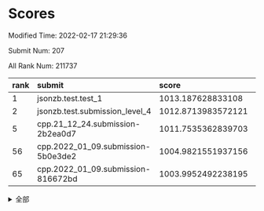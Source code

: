 # Scores

Modified Time: 2022-02-17 21:29:36

Submit Num: 207

All Rank Num: 211737

| rank |               submit               |       score        |       sigma        | pk_num |
| :--- | :--------------------------------- | :----------------- | :----------------- | :----- |
| 1    | jsonzb.test.test_1                 | 1013.187628833108  | 0.8008699037191314 | 4089   |
| 2    | jsonzb.test.submission_level_4     | 1012.8713983572121 | 0.8145045685229491 | 4089   |
| 5    | cpp.21_12_24.submission-2b2ea0d7   | 1011.7535362839703 | 0.7914867621127442 | 4092   |
| 56   | cpp.2022_01_09.submission-5b0e3de2 | 1004.9821551937156 | 0.7125113182634819 | 4097   |
| 65   | cpp.2022_01_09.submission-816672bd | 1003.9952492238195 | 0.7174908513607439 | 4093   |


<details>
<summary>全部</summary>

| rank |                 submit                 |       score        |       sigma        | pk_num |
| :--- | :------------------------------------- | :----------------- | :----------------- | :----- |
| 1    | jsonzb.test.test_1                     | 1013.187628833108  | 0.8008699037191314 | 4089   |
| 2    | jsonzb.test.submission_level_4         | 1012.8713983572121 | 0.8145045685229491 | 4089   |
| 3    | gobigger.level_3.submission_level_3_4  | 1012.2533474110616 | 0.7957428506437728 | 4094   |
| 4    | gobigger.level_3.submission_level_3_39 | 1011.8056098428899 | 0.7681802982204667 | 4095   |
| 5    | cpp.21_12_24.submission-2b2ea0d7       | 1011.7535362839703 | 0.7914867621127442 | 4092   |
| 6    | gobigger.level_3.submission_level_3_31 | 1011.666778089945  | 0.7885180471965301 | 4087   |
| 7    | gobigger.level_3.submission_level_3_27 | 1011.6478938658498 | 0.7822049954548449 | 4088   |
| 8    | gobigger.level_3.submission_level_3_20 | 1011.3451486968147 | 0.7743111677222827 | 4091   |
| 9    | gobigger.level_3.submission_level_3_15 | 1011.215389934122  | 0.7553322012853141 | 4093   |
| 10   | gobigger.level_3.submission_level_3_34 | 1011.1309142459389 | 0.7737811460094599 | 4091   |
| 11   | gobigger.level_3.submission_level_3_36 | 1010.9967448182238 | 0.768957003295623  | 4088   |
| 12   | gobigger.level_3.submission_level_3_13 | 1010.9287252049228 | 0.7560464808592231 | 4092   |
| 13   | gobigger.level_3.submission_level_3_49 | 1010.8421850413318 | 0.7566656189817886 | 4092   |
| 14   | gobigger.level_3.submission_level_3_2  | 1010.7305026387144 | 0.7950734763606372 | 4094   |
| 15   | gobigger.level_3.submission_level_3_14 | 1010.6971169712551 | 0.7711766015642766 | 4088   |
| 16   | gobigger.level_3.submission_level_3_3  | 1010.5600313551666 | 0.7527677251958569 | 4091   |
| 17   | gobigger.level_3.submission_level_3_48 | 1010.5286386343967 | 0.7746251982005353 | 4088   |
| 18   | gobigger.level_3.submission_level_3_33 | 1010.5202236508449 | 0.7414270698839265 | 4087   |
| 19   | gobigger.level_3.submission_level_3_11 | 1010.4968553613519 | 0.7575277780739522 | 4092   |
| 20   | gobigger.level_3.submission_level_3_30 | 1010.4660951295    | 0.7671319874952396 | 4094   |
| 21   | gobigger.level_3.submission_level_3_32 | 1010.4559713638043 | 0.7751121604386237 | 4089   |
| 22   | gobigger.level_3.submission_level_3_44 | 1010.3415548869331 | 0.7859291004083433 | 4090   |
| 23   | gobigger.level_3.submission_level_3_46 | 1010.2299742111461 | 0.7625189150021768 | 4090   |
| 24   | gobigger.level_3.submission_level_3_47 | 1010.2236490292901 | 0.7660257268188855 | 4092   |
| 25   | gobigger.level_3.submission_level_3_17 | 1010.2012157267823 | 0.7578525600131617 | 4088   |
| 26   | gobigger.level_3.submission_level_3_42 | 1010.1668993334521 | 0.7796344505723851 | 4091   |
| 27   | gobigger.level_3.submission_level_3_1  | 1010.1442064477017 | 0.7535637484782934 | 4087   |
| 28   | gobigger.level_3.submission_level_3_23 | 1010.1385982249654 | 0.770868009317961  | 4095   |
| 29   | gobigger.level_3.submission_level_3_0  | 1010.0479775470973 | 0.7518345786724487 | 4094   |
| 30   | gobigger.level_3.submission_level_3_37 | 1009.9464927002939 | 0.7505495459936253 | 4092   |
| 31   | gobigger.level_3.submission_level_3_9  | 1009.8010141139383 | 0.7623817089491153 | 4087   |
| 32   | gobigger.level_3.submission_level_3_18 | 1009.7966596724568 | 0.7542876091950026 | 4094   |
| 33   | gobigger.level_3.submission_level_3_38 | 1009.775403475373  | 0.7550468952766086 | 4099   |
| 34   | gobigger.level_3.submission_level_3_12 | 1009.7431399599546 | 0.7498252935114647 | 4092   |
| 35   | gobigger.level_3.submission_level_3_7  | 1009.6606863826755 | 0.7552140124858034 | 4091   |
| 36   | gobigger.level_3.submission_level_3_19 | 1009.6156052186864 | 0.7630912822260977 | 4091   |
| 37   | gobigger.level_3.submission_level_3_10 | 1009.6083244556721 | 0.777246267815928  | 4094   |
| 38   | gobigger.level_3.submission_level_3_28 | 1009.5782232187835 | 0.7507534001014394 | 4091   |
| 39   | gobigger.level_3.submission_level_3_35 | 1009.5735712227744 | 0.7656403367111119 | 4092   |
| 40   | gobigger.level_3.submission_level_3_41 | 1009.5704925212067 | 0.7731607581224079 | 4092   |
| 41   | gobigger.level_3.submission_level_3_16 | 1009.5518593960464 | 0.7652104334125406 | 4091   |
| 42   | gobigger.level_3.submission_level_3_29 | 1009.5298686429664 | 0.7438481836657963 | 4087   |
| 43   | gobigger.level_3.submission_level_3_6  | 1009.4822789542199 | 0.7602269916244964 | 4091   |
| 44   | gobigger.level_3.submission_level_3_24 | 1009.3946303889602 | 0.7367594855355157 | 4091   |
| 45   | gobigger.level_3.submission_level_3_45 | 1009.2467639812811 | 0.7386371513524908 | 4092   |
| 46   | gobigger.level_3.submission_level_3_8  | 1009.2297430404617 | 0.7430888753812221 | 4092   |
| 47   | gobigger.level_3.submission_level_3_43 | 1009.0996591518906 | 0.7564400959627481 | 4091   |
| 48   | gobigger.level_3.submission_level_3_40 | 1009.0880747661562 | 0.7341443153712318 | 4094   |
| 49   | gobigger.level_3.submission_level_3_5  | 1009.0696200291572 | 0.757291792418454  | 4095   |
| 50   | gobigger.level_3.submission_level_3_21 | 1008.9599718623056 | 0.7680996866932328 | 4093   |
| 51   | gobigger.level_3.submission_level_3_22 | 1008.9168658570834 | 0.7548176692115602 | 4095   |
| 52   | gobigger.level_3.submission_level_3_26 | 1008.8779575874628 | 0.7553982323499412 | 4094   |
| 53   | gobigger.level_3.submission_level_3_25 | 1008.8527272199625 | 0.7558137581749048 | 4092   |
| 54   | gobigger.level_1.submission_level_1_15 | 1005.2314417455939 | 0.7304014187382974 | 4095   |
| 55   | gobigger.level_1.submission_level_1_43 | 1005.1745896480166 | 0.7286601973141649 | 4094   |
| 56   | cpp.2022_01_09.submission-5b0e3de2     | 1004.9821551937156 | 0.7125113182634819 | 4097   |
| 57   | gobigger.level_1.submission_level_1_19 | 1004.398899247606  | 0.7178855106797862 | 4089   |
| 58   | gobigger.level_1.submission_level_1_10 | 1004.3795795819591 | 0.7104130798981778 | 4092   |
| 59   | gobigger.level_1.submission_level_1_5  | 1004.3734816680072 | 0.7151354703113811 | 4091   |
| 60   | gobigger.level_1.submission_level_1_46 | 1004.2987087174887 | 0.7260505419527705 | 4088   |
| 61   | gobigger.level_1.submission_level_1_27 | 1004.2397797808065 | 0.7174490222825315 | 4094   |
| 62   | gobigger.level_1.submission_level_1_18 | 1004.2081001908401 | 0.707280893616764  | 4088   |
| 63   | gobigger.level_1.submission_level_1_16 | 1004.201945777503  | 0.7181934797869727 | 4097   |
| 64   | gobigger.level_1.submission_level_1_31 | 1004.1319271670187 | 0.7287956437298455 | 4093   |
| 65   | cpp.2022_01_09.submission-816672bd     | 1003.9952492238195 | 0.7174908513607439 | 4093   |
| 66   | gobigger.level_1.submission_level_1_26 | 1003.8531148932674 | 0.7216959189796559 | 4089   |
| 67   | gobigger.level_1.submission_level_1_34 | 1003.8206029519587 | 0.717586791619983  | 4089   |
| 68   | gobigger.level_1.submission_level_1_48 | 1003.8094180799341 | 0.713993589720728  | 4093   |
| 69   | gobigger.level_1.submission_level_1_49 | 1003.7935462446789 | 0.7251401990004392 | 4094   |
| 70   | gobigger.level_1.submission_level_1_33 | 1003.7925144691366 | 0.7191460420101758 | 4089   |
| 71   | gobigger.level_1.submission_level_1_12 | 1003.7533195563282 | 0.7245602285646258 | 4092   |
| 72   | gobigger.level_1.submission_level_1_23 | 1003.7509245354707 | 0.7232035447839268 | 4090   |
| 73   | gobigger.level_1.submission_level_1_4  | 1003.7482017473534 | 0.72199904871121   | 4094   |
| 74   | gobigger.level_1.submission_level_1_28 | 1003.688785597666  | 0.7083251176211938 | 4087   |
| 75   | gobigger.level_1.submission_level_1_42 | 1003.6675744113145 | 0.7246523953854749 | 4089   |
| 76   | gobigger.level_1.submission_level_1_35 | 1003.6302899116384 | 0.7284794474860437 | 4096   |
| 77   | gobigger.level_1.submission_level_1_14 | 1003.6080941131464 | 0.7298956329908061 | 4092   |
| 78   | gobigger.level_1.submission_level_1_25 | 1003.5132128817736 | 0.7081839393912167 | 4085   |
| 79   | gobigger.level_1.submission_level_1_9  | 1003.5091191983026 | 0.7158592218037453 | 4088   |
| 80   | gobigger.level_1.submission_level_1_30 | 1003.4890447163731 | 0.716573227795649  | 4095   |
| 81   | gobigger.level_1.submission_level_1_13 | 1003.3649482585411 | 0.7148075202043184 | 4095   |
| 82   | gobigger.level_1.submission_level_1_40 | 1003.3579066621154 | 0.6977292646925519 | 4091   |
| 83   | gobigger.level_1.submission_level_1_2  | 1003.2227724399985 | 0.7201882274198896 | 4091   |
| 84   | gobigger.level_1.submission_level_1_21 | 1003.1608817800173 | 0.721976977963645  | 4095   |
| 85   | gobigger.level_1.submission_level_1_8  | 1003.1336988592789 | 0.7198114537972301 | 4085   |
| 86   | gobigger.level_1.submission_level_1_44 | 1003.0953183835351 | 0.72345666089934   | 4093   |
| 87   | gobigger.level_1.submission_level_1_39 | 1003.0736755961402 | 0.7276873950337227 | 4090   |
| 88   | gobigger.level_1.submission_level_1_20 | 1003.0709834484022 | 0.7176165810055236 | 4090   |
| 89   | gobigger.level_1.submission_level_1_7  | 1003.0591315766623 | 0.7098270864843015 | 4094   |
| 90   | gobigger.level_1.submission_level_1_24 | 1003.0164205188324 | 0.7285376518200903 | 4092   |
| 91   | gobigger.level_1.submission_level_1_6  | 1003.0068191580086 | 0.7155665293400953 | 4091   |
| 92   | gobigger.level_1.submission_level_1_41 | 1002.8702032795031 | 0.710878197053404  | 4090   |
| 93   | gobigger.level_1.submission_level_1_32 | 1002.8580455649036 | 0.7158592368332348 | 4092   |
| 94   | gobigger.level_1.submission_level_1_36 | 1002.8515931195961 | 0.7087862741565712 | 4098   |
| 95   | gobigger.level_1.submission_level_1_38 | 1002.7547908036531 | 0.7054453149609091 | 4091   |
| 96   | gobigger.level_1.submission_level_1_37 | 1002.7375449045142 | 0.7029787160682512 | 4093   |
| 97   | gobigger.level_1.submission_level_1_17 | 1002.5486844066019 | 0.7187645228191929 | 4092   |
| 98   | gobigger.level_1.submission_level_1_0  | 1002.5132867067464 | 0.715793544720974  | 4094   |
| 99   | gobigger.level_1.submission_level_1_1  | 1002.439086551681  | 0.7262785221427049 | 4093   |
| 100  | gobigger.level_1.submission_level_1_45 | 1002.41322340466   | 0.7130416261963649 | 4090   |
| 101  | gobigger.level_1.submission_level_1_29 | 1002.4068763249137 | 0.7184180552618564 | 4092   |
| 102  | gobigger.level_1.submission_level_1_3  | 1002.4057089814156 | 0.7159967275493653 | 4088   |
| 103  | gobigger.level_1.submission_level_1_47 | 1002.3527229049937 | 0.7040819221320396 | 4090   |
| 104  | gobigger.level_1.submission_level_1_11 | 1002.3385209148806 | 0.7227624904625847 | 4094   |
| 105  | gobigger.level_1.submission_level_1_22 | 1002.1245349954787 | 0.735075367569928  | 4084   |
| 106  | gobigger.random.submission_random_45   | 997.2107034286212  | 0.7180162433603967 | 4092   |
| 107  | gobigger.random.submission_random_43   | 996.9985828948164  | 0.7051666900728554 | 4090   |
| 108  | gobigger.random.submission_random_47   | 996.9445989953252  | 0.7099905068934452 | 4093   |
| 109  | gobigger.random.submission_random_32   | 996.8618733299527  | 0.7105868763715948 | 4097   |
| 110  | gobigger.random.submission_random_28   | 996.8182328610061  | 0.7126293273731737 | 4090   |
| 111  | gobigger.random.submission_random_12   | 996.7914315182836  | 0.7143589013029058 | 4090   |
| 112  | gobigger.random.submission_random_11   | 996.7040611059585  | 0.7153388086054463 | 4096   |
| 113  | gobigger.random.submission_random_1    | 996.6223125204239  | 0.7035182434438573 | 4087   |
| 114  | gobigger.random.submission_random_34   | 996.555925286905   | 0.7126470622311548 | 4093   |
| 115  | gobigger.random.submission_random_40   | 996.5518457578679  | 0.7122817477139756 | 4085   |
| 116  | gobigger.random.submission_random_25   | 996.5488953516169  | 0.6977668954629871 | 4093   |
| 117  | gobigger.random.submission_random_49   | 996.5304257283125  | 0.7093644775241965 | 4093   |
| 118  | gobigger.random.submission_random_48   | 996.4613935444276  | 0.7115256327494923 | 4093   |
| 119  | gobigger.random.submission_random_38   | 996.4194427876323  | 0.7070358987762552 | 4090   |
| 120  | gobigger.random.submission_random_17   | 996.386160937139   | 0.7000596073086203 | 4090   |
| 121  | gobigger.random.submission_random_13   | 996.3794756123243  | 0.7140711819394194 | 4093   |
| 122  | gobigger.random.submission_random_0    | 996.3625150694826  | 0.7094533533796071 | 4091   |
| 123  | gobigger.random.submission_random_9    | 996.357787256174   | 0.7046881959156024 | 4089   |
| 124  | gobigger.random.submission_random_7    | 996.3490363330717  | 0.7118999317559646 | 4094   |
| 125  | gobigger.random.submission_random_29   | 996.3412760878845  | 0.7132155952608321 | 4088   |
| 126  | gobigger.random.submission_random_27   | 996.2728186046993  | 0.713139825986173  | 4090   |
| 127  | gobigger.random.submission_random_15   | 996.2261571039415  | 0.7023851479377278 | 4092   |
| 128  | gobigger.random.submission_random_10   | 996.1244442441591  | 0.7071062626733469 | 4094   |
| 129  | gobigger.random.submission_random_37   | 996.1181841411421  | 0.705631592632093  | 4090   |
| 130  | gobigger.random.submission_random_46   | 996.0817184366318  | 0.7169749696082407 | 4087   |
| 131  | gobigger.random.submission_random_19   | 996.0394809017483  | 0.7134711894358989 | 4095   |
| 132  | gobigger.random.submission_random_31   | 995.8517374228405  | 0.7230240113022366 | 4088   |
| 133  | gobigger.random.submission_random_14   | 995.8109095352696  | 0.7194669712627075 | 4096   |
| 134  | gobigger.random.submission_random_3    | 995.7784650855017  | 0.7153023341670564 | 4095   |
| 135  | gobigger.random.submission_random_2    | 995.6788503829592  | 0.7053962947611325 | 4088   |
| 136  | gobigger.random.submission_random_20   | 995.6582229601604  | 0.7008597558393564 | 4095   |
| 137  | gobigger.random.submission_random_23   | 995.5157126979601  | 0.7086226041425343 | 4089   |
| 138  | gobigger.random.submission_random_44   | 995.4617244319518  | 0.7132753229785651 | 4093   |
| 139  | gobigger.random.submission_random_41   | 995.4578969132251  | 0.7031829722748263 | 4090   |
| 140  | gobigger.random.submission_random_33   | 995.4209610643986  | 0.713090087081453  | 4096   |
| 141  | gobigger.random.submission_random_16   | 995.4209571933109  | 0.7147555388112484 | 4098   |
| 142  | gobigger.random.submission_random_5    | 995.385889428532   | 0.7273476750550644 | 4089   |
| 143  | gobigger.random.submission_random_4    | 995.3161946995406  | 0.6997973927705949 | 4090   |
| 144  | gobigger.random.submission_random_26   | 995.1931546218713  | 0.7123350794248269 | 4090   |
| 145  | gobigger.random.submission_random_35   | 995.1771393600133  | 0.7127726354090848 | 4093   |
| 146  | gobigger.random.submission_random_24   | 994.9922090823542  | 0.6986700655017644 | 4093   |
| 147  | gobigger.random.submission_random_36   | 994.9897362351965  | 0.7180787455324311 | 4093   |
| 148  | gobigger.random.submission_random_18   | 994.9460012149092  | 0.7122512734298644 | 4093   |
| 149  | gobigger.random.submission_random_30   | 994.9311874950122  | 0.7028644731208858 | 4096   |
| 150  | gobigger.random.submission_random_6    | 994.8312806993836  | 0.7260051006571664 | 4094   |
| 151  | gobigger.random.submission_random_39   | 994.7642206796575  | 0.715778826325967  | 4092   |
| 152  | gobigger.random.submission_random_42   | 994.7380779633195  | 0.7216414673802463 | 4094   |
| 153  | gobigger.random.submission_random_21   | 994.5967068974     | 0.71794211028862   | 4091   |
| 154  | gobigger.random.submission_random_8    | 994.5351914763455  | 0.7125149445974732 | 4089   |
| 155  | gobigger.random.submission_random_22   | 994.377954504388   | 0.7039736643386194 | 4086   |
| 156  | gobigger.level_2.submission_level_2_40 | 993.7205103623176  | 0.7514423311149108 | 4097   |
| 157  | gobigger.level_2.submission_level_2_38 | 993.3329861588469  | 0.7449613499002533 | 4096   |
| 158  | gobigger.level_2.submission_level_2_10 | 992.9823584407263  | 0.7356548809713915 | 4094   |
| 159  | gobigger.level_2.submission_level_2_47 | 992.9519346867735  | 0.7456013512142542 | 4091   |
| 160  | gobigger.level_2.submission_level_2_33 | 992.908866520157   | 0.7384648384346179 | 4094   |
| 161  | gobigger.level_2.submission_level_2_27 | 992.8605331538008  | 0.7288070570563122 | 4093   |
| 162  | gobigger.level_2.submission_level_2_30 | 992.8370025476047  | 0.748052283082773  | 4089   |
| 163  | gobigger.level_2.submission_level_2_11 | 992.7885360130541  | 0.7250882331133535 | 4092   |
| 164  | gobigger.level_2.submission_level_2_24 | 992.76875005118    | 0.7491214795360839 | 4094   |
| 165  | gobigger.level_2.submission_level_2_17 | 992.7641655018591  | 0.7410927985943514 | 4094   |
| 166  | gobigger.level_2.submission_level_2_39 | 992.664674294799   | 0.7445689345356425 | 4092   |
| 167  | gobigger.level_2.submission_level_2_49 | 992.5885629267617  | 0.7409519588181731 | 4091   |
| 168  | gobigger.level_2.submission_level_2_42 | 992.5111899991365  | 0.741493426339631  | 4088   |
| 169  | gobigger.level_2.submission_level_2_5  | 992.3792764980273  | 0.7472351378914301 | 4091   |
| 170  | gobigger.level_2.submission_level_2_15 | 992.3288412305994  | 0.7313997580750068 | 4093   |
| 171  | gobigger.level_2.submission_level_2_4  | 992.3161048591274  | 0.7282379418949149 | 4094   |
| 172  | gobigger.level_2.submission_level_2_23 | 992.2883902687116  | 0.7488120880195317 | 4093   |
| 173  | gobigger.level_2.submission_level_2_26 | 992.2782322919197  | 0.7439921549580062 | 4093   |
| 174  | gobigger.level_2.submission_level_2_9  | 992.2581435311372  | 0.7403879773482221 | 4097   |
| 175  | gobigger.level_2.submission_level_2_18 | 992.2288668876313  | 0.7436363440510595 | 4086   |
| 176  | gobigger.level_2.submission_level_2_35 | 992.188790063925   | 0.7484621309378139 | 4095   |
| 177  | gobigger.level_2.submission_level_2_32 | 992.1847356039876  | 0.7403558986810231 | 4088   |
| 178  | gobigger.level_2.submission_level_2_34 | 992.1110028596145  | 0.7526720295335271 | 4087   |
| 179  | gobigger.level_2.submission_level_2_37 | 992.0714658827678  | 0.7348305793829447 | 4094   |
| 180  | gobigger.level_2.submission_level_2_13 | 992.0563657787641  | 0.7530776715225204 | 4094   |
| 181  | gobigger.level_2.submission_level_2_19 | 992.0270781673185  | 0.7493622991848634 | 4087   |
| 182  | gobigger.level_2.submission_level_2_0  | 992.0134251992873  | 0.7488194176889225 | 4092   |
| 183  | gobigger.level_2.submission_level_2_8  | 991.8499437317485  | 0.7589323498242784 | 4088   |
| 184  | gobigger.level_2.submission_level_2_14 | 991.8486628395489  | 0.7457713263660316 | 4091   |
| 185  | gobigger.level_2.submission_level_2_31 | 991.8454246981981  | 0.7715802351035006 | 4094   |
| 186  | gobigger.level_2.submission_level_2_12 | 991.8391257194232  | 0.7327465404151575 | 4091   |
| 187  | gobigger.level_2.submission_level_2_41 | 991.7997062329035  | 0.7551522241275435 | 4095   |
| 188  | gobigger.level_2.submission_level_2_6  | 991.7768068617545  | 0.7394969306036969 | 4088   |
| 189  | gobigger.level_2.submission_level_2_43 | 991.7631405446912  | 0.7518368609693397 | 4091   |
| 190  | gobigger.level_2.submission_level_2_16 | 991.731076404829   | 0.7656855248994706 | 4094   |
| 191  | gobigger.level_2.submission_level_2_21 | 991.7154931985548  | 0.7352257170107863 | 4095   |
| 192  | gobigger.level_2.submission_level_2_25 | 991.6683837865955  | 0.7376266652659293 | 4091   |
| 193  | gobigger.level_2.submission_level_2_22 | 991.5302946330344  | 0.7546655523680215 | 4091   |
| 194  | gobigger.level_2.submission_level_2_7  | 991.4942119494623  | 0.7559168446048473 | 4091   |
| 195  | gobigger.level_2.submission_level_2_48 | 991.37318595245    | 0.746239083982496  | 4090   |
| 196  | gobigger.level_2.submission_level_2_1  | 991.2202391134302  | 0.760238093702692  | 4091   |
| 197  | gobigger.level_2.submission_level_2_28 | 991.0746099050266  | 0.7411365457948591 | 4089   |
| 198  | gobigger.level_2.submission_level_2_45 | 990.8339664590482  | 0.757311628963635  | 4094   |
| 199  | gobigger.level_2.submission_level_2_2  | 990.7348218971505  | 0.7681141685923066 | 4091   |
| 200  | gobigger.level_2.submission_level_2_29 | 990.5539254202951  | 0.7635852641135034 | 4091   |
| 201  | gobigger.level_2.submission_level_2_44 | 990.5493363849238  | 0.767943834201477  | 4088   |
| 202  | gobigger.level_2.submission_level_2_20 | 990.5397069632032  | 0.7483864196617938 | 4094   |
| 203  | gobigger.level_2.submission_level_2_36 | 990.4778679851756  | 0.7522282130039591 | 4087   |
| 204  | gobigger.level_2.submission_level_2_3  | 990.1835899465746  | 0.7703977512418104 | 4090   |
| 205  | gobigger.level_2.submission_level_2_46 | 988.7669314632385  | 0.7745715523259176 | 4091   |
| 206  | gobigger.none.submission_none_1        | 978.115888534575   | 1.2290418271297354 | 4086   |
| 207  | gobigger.none.submission_none_0        | 974.8528425754715  | 1.5878044578410284 | 4089   |

</details>